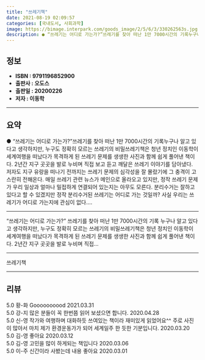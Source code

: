 ```yaml
---
title: "쓰레기책"
date: 2021-08-19 02:09:57
categories: [국내도서, 사회과학]
image: https://bimage.interpark.com/goods_image/2/5/6/3/330262563s.jpg
description: ● “쓰레기는 어디로 가는가?”쓰레기를 찾아 떠난 1만 7000시간의 기록누구나 알고 있다고 생각하지만, 누구도 정확히 모르는 쓰레기의 비밀쓰레기책은 청년 정치인 이동학이 세계여행을 떠났다가 목격하게 된 쓰레기 문제를 생생한 사진과 함께 쉽게 풀어낸 책이다. 2년간 지구 곳곳을 발로
---
```


## **정보**

- **ISBN : 9791196852900**
- **출판사 : 오도스**
- **출판일 : 20200226**
- **저자 : 이동학**

------



## **요약**

●  “쓰레기는 어디로 가는가?”쓰레기를 찾아 떠난 1만 7000시간의 기록누구나 알고 있다고 생각하지만, 누구도 정확히 모르는 쓰레기의 비밀쓰레기책은 청년 정치인 이동학이 세계여행을 떠났다가 목격하게 된 쓰레기 문제를 생생한 사진과 함께 쉽게 풀어낸 책이다. 2년간 지구 곳곳을 발로 누비며 직접 보고 듣고 깨달은 쓰레기 이야기를 담아냈다. 저자도 지구 유랑을 떠나기 전까지는 쓰레기 문제의 심각성을 잘 몰랐기에 그 충격이 고스란히 전해온다. 매일 쓰레기 관련 뉴스가 메인으로 올라오고 있지만, 정작 쓰레기 문제가 우리 일상과 얼마나 밀접하게 연결되어 있는지는 아무도 모른다. 분리수거는 잘하고 있다고 할 수 있겠지만 정작 분리수거된 쓰레기는 어디로 가는 것일까? 사실 우리는 쓰레기가 어디로 가는지에 관심이 없다....

------

“쓰레기는 어디로 가는가?”
쓰레기를 찾아 떠난 1만 7000시간의 기록
누구나 알고 있다고 생각하지만, 누구도 정확히 모르는 쓰레기의 비밀쓰레기책은 청년 정치인 이동학이 세계여행을 떠났다가 목격하게 된 쓰레기 문제를 생생한 사진과 함께 쉽게 풀어낸 책이다. 2년간 지구 곳곳을 발로 누비며 직접... 

------


쓰레기책 

------


## **리뷰** 

5.0 황-화 Goooooooood 2021.03.31 <br/>5.0 강-지 많은 분들이 꼭 한번쯤 읽어 보셨으면 합니다. 2020.04.28 <br/>5.0 신-영 작가와 여행하며 대화하듯 쓰여있는 책이라
재미있게 읽었어요^^
주로 사진이 많아서 마치 제가 환경운동가가 되어  세계일주 한 듯한 기분입니다. 2020.03.20 <br/>5.0 김-영 좋아요 2020.03.12 <br/>5.0 김-영 고민을 많이 하게되는 책입니다 2020.03.06 <br/>5.0 이-주 신간이라 사봤는데 내용 좋아요 2020.03.01 <br/>